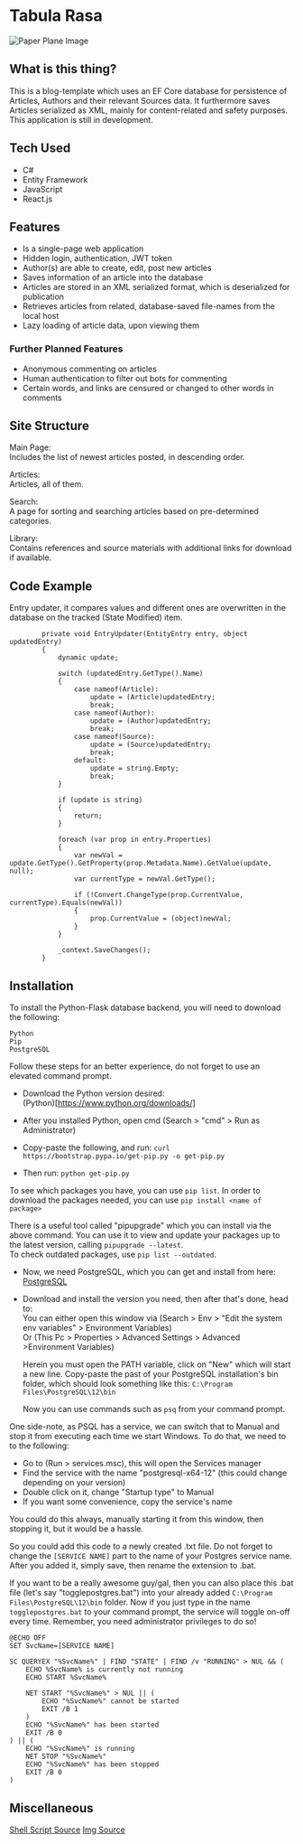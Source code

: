 # Tabula Rasa

![Paper Plane Image](https://i.imgur.com/ykieeb4.png)

## What is this thing?

This is a blog-template which uses an EF Core database for persistence of Articles, Authors and their relevant Sources data. It furthermore saves Articles serialized as XML, mainly for content-related and safety purposes. This application is still in development.

## Tech Used

- C#
- Entity Framework
- JavaScript
- React.js

## Features

- Is a single-page web application
- Hidden login, authentication, JWT token
- Author(s) are able to create, edit, post new articles
- Saves information of an article into the database
- Articles are stored in an XML serialized format, which is deserialized for publication
- Retrieves articles from related, database-saved file-names from the local host
- Lazy loading of article data, upon viewing them

### Further Planned Features

- Anonymous commenting on articles
- Human authentication to filter out bots for commenting
- Certain words, and links are censured or changed to other words in comments

## Site Structure

Main Page:<br>
  Includes the list of newest articles posted, in descending order.
  
Articles:<br>
  Articles, all of them.
  
Search:<br>
  A page for sorting and searching articles based on pre-determined categories.

Library:<br>
  Contains references and source materials with additional links for download if available.
  
## Code Example

Entry updater, it compares values and different ones are overwritten in the database on the tracked (State Modified) item.
```
        private void EntryUpdater(EntityEntry entry, object updatedEntry)
        {
            dynamic update;

            switch (updatedEntry.GetType().Name)
            {
                case nameof(Article):
                    update = (Article)updatedEntry;
                    break;
                case nameof(Author):
                    update = (Author)updatedEntry;
                    break;
                case nameof(Source):
                    update = (Source)updatedEntry;
                    break;
                default:
                    update = string.Empty;
                    break;
            }

            if (update is string)
            {
                return;
            }

            foreach (var prop in entry.Properties)
            {
                var newVal = update.GetType().GetProperty(prop.Metadata.Name).GetValue(update, null);
                var currentType = newVal.GetType();

                if (!Convert.ChangeType(prop.CurrentValue, currentType).Equals(newVal))
                {
                    prop.CurrentValue = (object)newVal;
                }
            }

            _context.SaveChanges();
        }
```

## Installation

To install the Python-Flask database backend, you will need to download the following:<br>

```
Python
Pip
PostgreSQL
```
Follow these steps for an better experience, do not forget to use an elevated command prompt.

- Download the Python version desired:<br>
(Python)[https://www.python.org/downloads/]

- After you installed Python, open cmd (Search > "cmd" > Run as Administrator)
- Copy-paste the following, and run:
`curl https://bootstrap.pypa.io/get-pip.py -o get-pip.py`
- Then run:
`python get-pip.py`

To see which packages you have, you can use `pip list`. In order to download the packages needed, you can use
`pip install <name of package>`

There is a useful tool called "pipupgrade" which you can install via the above command. You can use it to view and update your
packages up to the latest version, calling `pipupgrade --latest`.<br>
To check outdated packages, use `pip list --outdated`.

- Now, we need PostgreSQL, which you can get and install from here:<br>
[PostgreSQL](https://www.enterprisedb.com/downloads/postgres-postgresql-downloads)

- Download and install the version you need, then after that's done, head to:<br>
  You can either open this window via (Search > Env > "Edit the system env variables" > Environment Variables)<br>
  Or (This Pc > Properties > Advanced Settings > Advanced >Environment Variables)
  
  Herein you must open the PATH variable, click on "New" which will start a new line. Copy-paste the past of your PostgreSQL
  installation's bin folder, which should look something like this: `C:\Program Files\PostgreSQL\12\bin`
  
  Now you can use commands such as `psq` from your command prompt.
  
One side-note, as PSQL has a service, we can switch that to Manual and stop it from executing each time we start Windows. To do that,
we need to to the following:<br>
- Go to (Run > services.msc), this will open the Services manager
- Find the service with the name "postgresql-x64-12" (this could change depending on your version)
- Double click on it, change "Startup type" to Manual
- If you want some convenience, copy the service's name

You could do this always, manually starting it from this window, then stopping it, but it would be a hassle.

So you could add this code to a newly created .txt file. Do not forget to change the `[SERVICE NAME]` part to the name of your
Postgres service name. After you added it, simply save, then rename the extension to .bat.

If you want to be a really awesome guy/gal, then you can also place this .bat file (let's say "togglepostgres.bat") into your already
added `C:\Program Files\PostgreSQL\12\bin` folder. Now if you just type in the name `togglepostgres.bat` to your command prompt, the service will toggle on-off every time. Remember, you need administrator privileges to do so!

```
@ECHO OFF
SET SvcName=[SERVICE NAME]

SC QUERYEX "%SvcName%" | FIND "STATE" | FIND /v "RUNNING" > NUL && (
    ECHO %SvcName% is currently not running 
    ECHO START %SvcName%

    NET START "%SvcName%" > NUL || (
        ECHO "%SvcName%" cannot be started 
        EXIT /B 1
    )
    ECHO "%SvcName%" has been started
    EXIT /B 0
) || (
    ECHO "%SvcName%" is running
    NET STOP "%SvcName%"
    ECHO "%SvcName%" has been stopped
    EXIT /B 0
)
```


## Miscellaneous

[Shell Script Source](https://www.brankovucinec.com/check-if-service-is-running-and-start-it-when-it-is-not-running/)
[Img Source](https://wallhaven.cc/w/ne533o)
